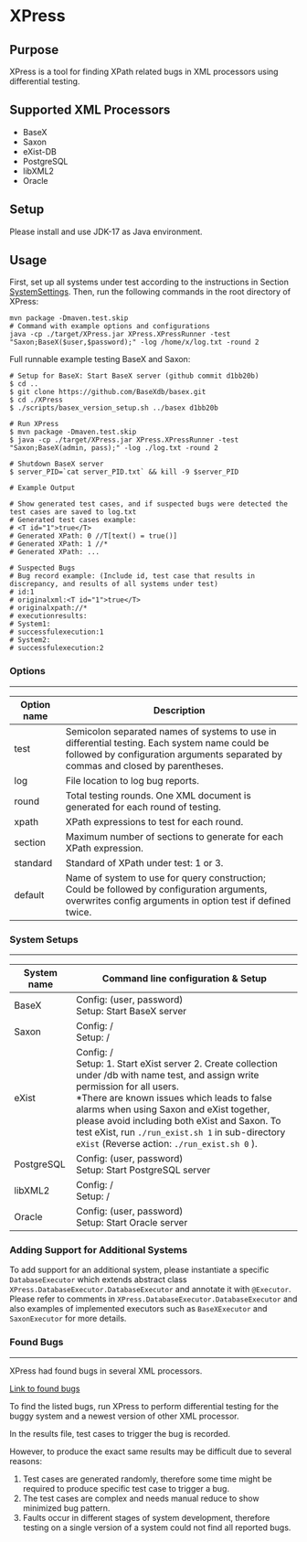 # XPress

## Purpose

XPress is a tool for finding XPath related bugs in XML processors using differential testing. 

## Supported XML Processors

- BaseX
- Saxon
- eXist-DB
- PostgreSQL
- libXML2
- Oracle

## Setup
Please install and use JDK-17 as Java environment. 

## Usage

First, set up all systems under test according to the instructions in Section [SystemSettings](#system-setups).
Then, run the following commands in the root directory of XPress:

```
mvn package -Dmaven.test.skip
# Command with example options and configurations
java -cp ./target/XPress.jar XPress.XPressRunner -test "Saxon;BaseX($user,$password);" -log /home/x/log.txt -round 2
```

Full runnable example testing BaseX and Saxon:

```
# Setup for BaseX: Start BaseX server (github commit d1bb20b)
$ cd ..
$ git clone https://github.com/BaseXdb/basex.git
$ cd ./XPress
$ ./scripts/basex_version_setup.sh ../basex d1bb20b

# Run XPress
$ mvn package -Dmaven.test.skip
$ java -cp ./target/XPress.jar XPress.XPressRunner -test "Saxon;BaseX(admin, pass);" -log ./log.txt -round 2

# Shutdown BaseX server
$ server_PID=`cat server_PID.txt` && kill -9 $server_PID

# Example Output

# Show generated test cases, and if suspected bugs were detected the test cases are saved to log.txt
# Generated test cases example:
# <T id="1">true</T> 
# Generated XPath: 0 //T[text() = true()]
# Generated XPath: 1 //*
# Generated XPath: ...

# Suspected Bugs
# Bug record example: (Include id, test case that results in discrepancy, and results of all systems under test)
# id:1
# originalxml:<T id="1">true</T>
# originalxpath://*
# executionresults:
# System1:
# successfulexecution:1
# System2:
# successfulexecution:2
```

### Options

___

| Option name | Description                                                  |
| ----------- | ------------------------------------------------------------ |
| test        | Semicolon separated names of systems to use in differential testing. Each system name could be followed by configuration arguments separated by commas and closed by parentheses. |
| log         | File location to log bug reports.                            |
| round       | Total testing rounds. One XML document is generated for each round of testing. |
| xpath       | XPath expressions to test for each round.                    |
| section     | Maximum number of sections to generate for each XPath expression. |
| standard    | Standard of XPath under test: 1 or 3.                        |
| default     | Name of system to use for query construction; Could be followed by configuration arguments, overwrites config arguments in option test if defined twice. |

### System Setups

___

| System name | Command line configuration & Setup                           |
| ----------- | ------------------------------------------------------------ |
| BaseX       | Config: (user, password)<br />Setup: Start BaseX server      |
| Saxon       | Config: /<br />Setup: /                                      |
| eXist       | Config: /<br />Setup: 1. Start eXist  server 2. Create collection under /db with name test, and assign write permission for all users.<br />*There are known issues which leads to false alarms when using Saxon and eXist together, please avoid including both eXist and Saxon. To test eXist, run `./run_exist.sh 1` in sub-directory `eXist` (Reverse action:  `./run_exist.sh 0` ). |
| PostgreSQL  | Config: (user, password)<br />Setup: Start PostgreSQL server |
| libXML2     | Config: /<br />Setup: /                                      |
| Oracle      | Config: (user, password)<br />Setup: Start Oracle server     |

### Adding Support for Additional Systems
To add support for an additional system, please instantiate a specific `DatabaseExecutor` which extends abstract class `XPress.DatabaseExecutor.DatabaseExecutor` and annotate it with `@Executor`. Please refer to comments in `XPress.DatabaseExecutor.DatabaseExecutor` and also examples of implemented executors such as `BaseXExecutor` and `SaxonExecutor` for more details.

### Found Bugs

____

XPress had found bugs in several XML processors. 

[Link to found bugs](./docs/Found&#32;Bugs.md)

To find the listed bugs, run XPress to perform differential testing for the buggy system and a newest version of other XML processor. 

In the results file, test cases to trigger the bug is recorded. 

However, to produce the exact same results may be difficult due to several reasons: 

1. Test cases are generated randomly, therefore some time might be required to produce specific test case to trigger a bug.
2. The test cases are complex and needs manual reduce to show minimized bug pattern.
3. Faults occur in different stages of system development, therefore testing on a single version of a system could not find all reported bugs. 
